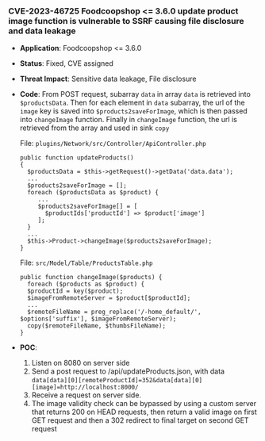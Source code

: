 ### CVE-2023-46725 Foodcoopshop <= 3.6.0 update product image function is vulnerable to SSRF causing file disclosure and data leakage

- **Application**: Foodcoopshop <= 3.6.0 

- **Status**: Fixed, CVE assigned

- **Threat Impact**: Sensitive data leakage, File disclosure

- **Code**: From POST request, subarray `data` in array `data` is retrieved into `$productsData`. Then for each element in `data` subarray, the url of the `image` key is saved into `$products2saveForImage`, which is then passed into `changeImage` function. Finally in `changeImage` function, the url is retrieved from the array and used in sink `copy` 

  File: `plugins/Network/src/Controller/ApiController.php`

  ```
  public function updateProducts()
  {
    $productsData = $this->getRequest()->getData('data.data');
    ...
    $products2saveForImage = [];
    foreach ($productsData as $product) {
       ...
       $products2saveForImage[] = [
         $productIds['productId'] => $product['image']
       ];
    }
    ...
    $this->Product->changeImage($products2saveForImage);
  }
  ```

  File: `src/Model/Table/ProductsTable.php`

  ```
  public function changeImage($products) {
    foreach ($products as $product) {
  	$productId = key($product);
  	$imageFromRemoteServer = $product[$productId];
  	...
  	$remoteFileName = preg_replace('/-home_default/', $options['suffix'], $imageFromRemoteServer);
  	copy($remoteFileName, $thumbsFileName);
  }
  ```

- **POC**:
  1. Listen on 8080 on server side
  1. Send a post request to /api/updateProducts.json, with data `data[data][0][remoteProductId]=352&data[data][0][image]=http://localhost:8000/`
  1. Receive a request on server side. 
  1. The image validity check can be bypassed by using a custom server that returns 200 on HEAD requests, then return a valid image on first GET request and then a 302 redirect to final target on second GET request
